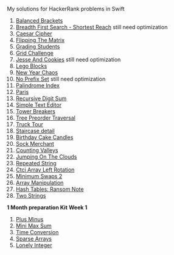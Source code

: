 My solutions for HackerRank problems in Swift

1. [Balanced Brackets](https://www.hackerrank.com/challenges/balanced-brackets/problem)
2. [Breadth First Search - Shortest Reach](https://www.hackerrank.com/challenges/bfsshortreach/problem) still need optimization
3. [Caesar Cipher](https://www.hackerrank.com/challenges/linkedin-practice-caesar-cipher/problem)
4. [Flipping The Matrix](https://www.hackerrank.com/challenges/flipping-the-matrix/problem)
5. [Grading Students](https://www.hackerrank.com/challenges/grading/problem)
6. [Grid Challenge](https://www.hackerrank.com/challenges/one-week-preparation-kit-grid-challenge/problem)
7. [Jesse And Cookies](https://www.hackerrank.com/challenges/jesse-and-cookies/problem) still need optimization
8. [Lego Blocks](https://www.hackerrank.com/challenges/three-month-preparation-kit-lego-blocks/problem)
9. [New Year Chaos](https://www.hackerrank.com/challenges/new-year-chaos/problem)
10. [No Prefix Set](https://www.hackerrank.com/challenges/no-prefix-set/problem) still need optimization
11. [Palindrome Index](https://www.hackerrank.com/challenges/palindrome-index/problem)
12. [Paris](https://www.hackerrank.com/challenges/pairs/problem)
13. [Recursive Digit Sum](https://www.hackerrank.com/challenges/recursive-digit-sum/problem)
14. [Simple Text Editor](https://www.hackerrank.com/challenges/simple-text-editor/problem)
15. [Tower Breakers](https://www.hackerrank.com/challenges/tower-breakers-1/problem)
16. [Tree Preorder Traversal](https://www.hackerrank.com/challenges/tree-preorder-traversal/problem)
17. [Truck Tour](https://www.hackerrank.com/challenges/truck-tour/problem)
18. [Staircase detail](https://www.hackerrank.com/challenges/staircase/problem)
19. [Birthday Cake Candles](https://www.hackerrank.com/challenges/birthday-cake-candles/problem)
20. [Sock Merchant](https://www.hackerrank.com/challenges/sock-merchant/problem)
21. [Counting Valleys](https://www.hackerrank.com/challenges/counting-valleys/problem)
22. [Jumping On The Clouds](https://www.hackerrank.com/challenges/jumping-on-the-clouds/problem)
23. [Repeated String](https://www.hackerrank.com/challenges/repeated-string/problem)
24. [Ctci Array Left Rotation](https://www.hackerrank.com/challenges/ctci-array-left-rotation/problem)
25. [Minimum Swaps 2](https://www.hackerrank.com/challenges/minimum-swaps-2/problem)
26. [Array Manipulation](https://www.hackerrank.com/challenges/crush/problem)
27. [Hash Tables: Ransom Note](https://www.hackerrank.com/challenges/ctci-ransom-note/problem)
28. [Two Strings](https://www.hackerrank.com/challenges/two-strings/problem)

**1 Month preparation Kit**
**Week 1**
1. [Plus Minus](https://www.hackerrank.com/challenges/plus-minus/problem)
2. [Mini Max Sum](https://www.hackerrank.com/challenges/mini-max-sum/problem)
3. [Time Conversion](https://www.hackerrank.com/challenges/time-conversion/problem)
4. [Sparse Arrays](https://www.hackerrank.com/challenges/sparse-arrays/problem)
5. [Lonely Integer](https://www.hackerrank.com/challenges/lonely-integer/problem)
